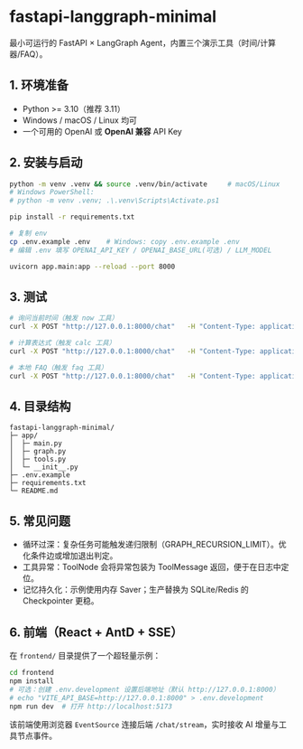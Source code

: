 # fastapi-langgraph-minimal

最小可运行的 FastAPI × LangGraph Agent，内置三个演示工具（时间/计算器/FAQ）。

## 1. 环境准备
- Python >= 3.10（推荐 3.11）
- Windows / macOS / Linux 均可
- 一个可用的 OpenAI 或 **OpenAI 兼容** API Key

## 2. 安装与启动
```bash
python -m venv .venv && source .venv/bin/activate     # macOS/Linux
# Windows PowerShell:
# python -m venv .venv; .\.venv\Scripts\Activate.ps1

pip install -r requirements.txt

# 复制 env
cp .env.example .env    # Windows: copy .env.example .env
# 编辑 .env 填写 OPENAI_API_KEY / OPENAI_BASE_URL(可选) / LLM_MODEL

uvicorn app.main:app --reload --port 8000
```

## 3. 测试
```bash
# 询问当前时间（触发 now 工具）
curl -X POST "http://127.0.0.1:8000/chat"   -H "Content-Type: application/json"   -d '{"session_id":"demo-1","message":"现在几点？请用工具获取"}'

# 计算表达式（触发 calc 工具）
curl -X POST "http://127.0.0.1:8000/chat"   -H "Content-Type: application/json"   -d '{"session_id":"demo-1","message":"帮我算(1+2*3)/2"}'

# 本地 FAQ（触发 faq 工具）
curl -X POST "http://127.0.0.1:8000/chat"   -H "Content-Type: application/json"   -d '{"session_id":"demo-2","message":"LangGraph 是什么？"}'
```

## 4. 目录结构
```
fastapi-langgraph-minimal/
├─ app/
│  ├─ main.py
│  ├─ graph.py
│  ├─ tools.py
│  └─ __init__.py
├─ .env.example
├─ requirements.txt
└─ README.md
```

## 5. 常见问题
- 循环过深：复杂任务可能触发递归限制（GRAPH_RECURSION_LIMIT）。优化条件边或增加退出判定。
- 工具异常：ToolNode 会将异常包装为 ToolMessage 返回，便于在日志中定位。
- 记忆持久化：示例使用内存 Saver；生产替换为 SQLite/Redis 的 Checkpointer 更稳。

## 6. 前端（React + AntD + SSE）
在 `frontend/` 目录提供了一个超轻量示例：
```bash
cd frontend
npm install
# 可选：创建 .env.development 设置后端地址（默认 http://127.0.0.1:8000）
# echo "VITE_API_BASE=http://127.0.0.1:8000" > .env.development
npm run dev  # 打开 http://localhost:5173
```
该前端使用浏览器 `EventSource` 连接后端 `/chat/stream`，实时接收 AI 增量与工具节点事件。
